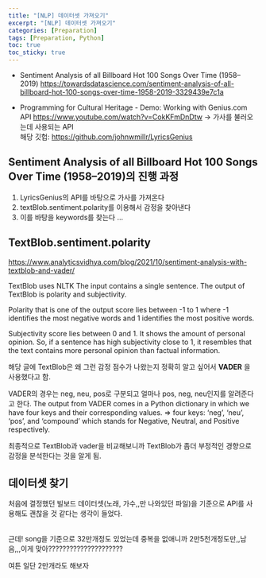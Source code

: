 ```yaml
---
title: "[NLP] 데이터셋 가져오기"
excerpt: "[NLP] 데이터셋 가져오기"
categories: [Preparation]
tags: [Preparation, Python]
toc: true
toc_sticky: true
---
```


- Sentiment Analysis of all Billboard Hot 100 Songs Over Time (1958–2019)
  <https://towardsdatascience.com/sentiment-analysis-of-all-billboard-hot-100-songs-over-time-1958-2019-3329439e7c1a>

- Programming for Cultural Heritage - Demo: Working with Genius.com API
  <https://www.youtube.com/watch?v=CokKFmDnDtw>
  -> 가사를 불러오는데 사용되는 API <br>
  해당 깃헙: <https://github.com/johnwmillr/LyricsGenius>

## Sentiment Analysis of all Billboard Hot 100 Songs Over Time (1958–2019)의 진행 과정

1. LyricsGenius의 API를 바탕으로 가사를 가져온다
2. textBlob.sentiment.polarity를 이용해서 감정을 찾아낸다
3. 이를 바탕을 keywords를 찾는다
   ...

## TextBlob.sentiment.polarity

<https://www.analyticsvidhya.com/blog/2021/10/sentiment-analysis-with-textblob-and-vader/>

TextBlob uses NLTK
The input contains a single sentence.
The output of TextBlob is polarity and subjectivity.

Polarity that is one of the output score lies between -1 to 1 where -1 identifies the most negative words and 1 identifies the most positive words.

Subjectivity score lies between 0 and 1. It shows the amount of personal opinion. So, if a sentence has high subjectivity close to 1, it resembles that the text contains more personal opinion than factual information.

해당 글에 TextBlob은 왜 그런 감정 점수가 나왔는지 정확히 알고 싶어서 **VADER** 을 사용했다고 함.

VADER의 경우는 neg, neu, pos로 구분되고 얼마나 pos, neg, neu인지를 알려준다고 한다.
The output from VADER comes in a Python dictionary in which we have four keys and their corresponding values. => four keys: ‘neg’, ‘neu’, ‘pos’, and ‘compound’ which stands for Negative, Neutral, and Positive respectively.

최종적으로 TextBlob과 vader을 비교해보니까 TextBlob가 좀더 부정적인 경향으로 감정을 분석한다는 것을 알게 됨.

## 데이터셋 찾기

처음에 결정했던 빌보드 데이터셋(노래, 가수,,만 나와있던 파일)을 기준으로 API를 사용해도 괜찮을 것 같다는 생각이 들었다.
<br><br>

근데! song을 기준으로 32만개정도 있었는데 중복을 없애니까 2만5천개정도만,,남음,,,이게 맞아????????????????????? <br>

여튼 일단 2만개라도 해보자
